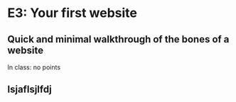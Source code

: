 # E3: Your first website

## Quick and minimal walkthrough of the bones of a website

In class: no points

## lsjaflsjlfdj